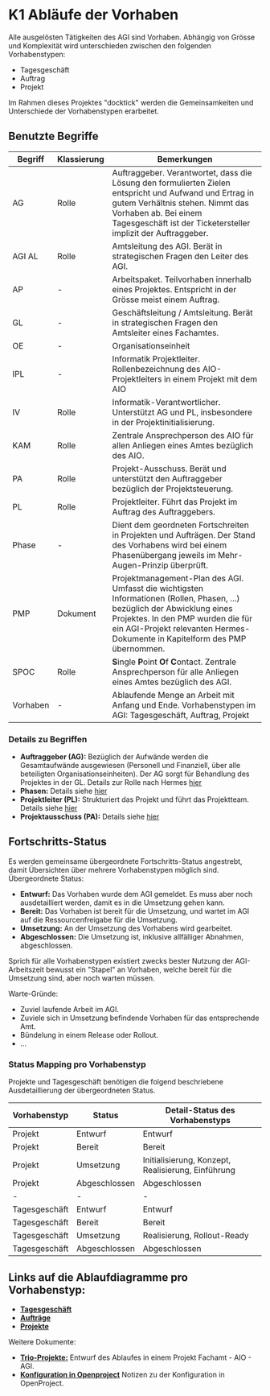 # K1 Abläufe der Vorhaben

Alle ausgelösten Tätigkeiten des AGI sind Vorhaben. Abhängig von Grösse und Komplexität wird
unterschieden zwischen den folgenden Vorhabenstypen:
* Tagesgeschäft
* Auftrag
* Projekt

Im Rahmen dieses Projektes "docktick" werden die Gemeinsamkeiten und Unterschiede der Vorhabenstypen erarbeitet.

## Benutzte Begriffe

|Begriff|Klassierung|Bemerkungen|
|---|---|---|
|AG|Rolle|Auftraggeber. Verantwortet, dass die Lösung den formulierten Zielen entspricht und Aufwand und Ertrag in gutem Verhältnis stehen. Nimmt das Vorhaben ab. Bei einem Tagesgeschäft ist der Ticketersteller implizit der Auftraggeber.| 
|AGI AL|Rolle|Amtsleitung des AGI. Berät in strategischen Fragen den Leiter des AGI.|
|AP|-|Arbeitspaket. Teilvorhaben innerhalb eines Projektes. Entspricht in der Grösse meist einem Auftrag.|
|GL|-|Geschäftsleitung / Amtsleitung. Berät in strategischen Fragen den Amtsleiter eines Fachamtes.|
|OE|-|Organisationseinheit|
|IPL|-|Informatik Projektleiter. Rollenbezeichnung des AIO-Projektleiters in einem Projekt mit dem AIO|
|IV|Rolle|Informatik-Verantwortlicher. Unterstützt AG und PL, insbesondere in der Projektinitialisierung.|
|KAM|Rolle|Zentrale Ansprechperson des AIO für allen Anliegen eines Amtes bezüglich des AIO.|
|PA|Rolle|Projekt-Ausschuss. Berät und unterstützt den Auftraggeber bezüglich der Projektsteuerung.|
|PL|Rolle|Projektleiter. Führt das Projekt im Auftrag des Auftraggebers.| 
|Phase|-|Dient dem geordneten Fortschreiten in Projekten und Aufträgen. Der Stand des Vorhabens wird bei einem Phasenübergang jeweils im Mehr-Augen-Prinzip überprüft.|
|PMP|Dokument|Projektmanagement-Plan des AGI. Umfasst die wichtigsten Informationen (Rollen, Phasen, ...) bezüglich der Abwicklung eines Projektes. In den PMP wurden die für ein AGI-Projekt relevanten Hermes-Dokumente in Kapitelform des PMP übernommen.|
|SPOC|Rolle|**S**ingle **P**oint **O**f **C**ontact. Zentrale Ansprechperson für alle Anliegen eines Amtes bezüglich des AGI.|
|Vorhaben|-|Ablaufende Menge an Arbeit mit Anfang und Ende. Vorhabenstypen im AGI: Tagesgeschäft, Auftrag, Projekt|

### Details zu Begriffen
 
* **Auftraggeber (AG):** Bezüglich der Aufwände werden die Gesamtaufwände ausgewiesen (Personell und Finanziell, über alle beteiligten Organisationseinheiten). 
Der AG sorgt für Behandlung des Projektes in der GL. Details zur Rolle nach Hermes [hier](https://www.hermes.admin.ch/de/projektmanagement/verstehen/rollen/auftraggeber.html)
* **Phasen:** Details siehe [hier](https://www.hermes.admin.ch/de/projektmanagement/verstehen/phasen-und-meilensteine.html)
* **Projektleiter (PL):** Strukturiert das Projekt und führt das Projektteam. Details siehe [hier](https://www.hermes.admin.ch/de/projektmanagement/verstehen/rollen/projektleiter.html)
* **Projektausschuss (PA):** Details siehe [hier](https://www.hermes.admin.ch/bva/de/onlinepublikation/index.xhtml?element=rolle_projektausschussmitglied.html)

## Fortschritts-Status

Es werden gemeinsame übergeordnete Fortschritts-Status angestrebt, damit Übersichten über mehrere Vorhabenstypen möglich sind. Übergeordnete Status:
* **Entwurf:** Das Vorhaben wurde dem AGI gemeldet. Es muss aber noch ausdetailliert werden, damit es in die Umsetzung gehen kann.
* **Bereit:** Das Vorhaben ist bereit für die Umsetzung, und wartet im AGI auf die Ressourcenfreigabe für die Umsetzung.
* **Umsetzung:** An der Umsetzung des Vorhabens wird gearbeitet.
* **Abgeschlossen:** Die Umsetzung ist, inklusive allfälliger Abnahmen, abgeschlossen.

Sprich für alle Vorhabenstypen existiert zwecks bester Nutzung der AGI-Arbeitszeit bewusst ein "Stapel" an Vorhaben, 
welche bereit für die Umsetzung sind, aber noch warten müssen.

Warte-Gründe:
* Zuviel laufende Arbeit im AGI.
* Zuviele sich in Umsetzung befindende Vorhaben für das entsprechende Amt.
* Bündelung in einem Release oder Rollout.
* ... 

### Status Mapping pro Vorhabenstyp

Projekte und Tagesgeschäft benötigen die folgend beschriebene Ausdetaillierung der übergeordneten Status.

|Vorhabenstyp|Status|Detail-Status des Vorhabenstyps|
|---|---|---|
|Projekt|Entwurf|Entwurf|
|Projekt|Bereit|Bereit|
|Projekt|Umsetzung|Initialisierung, Konzept, Realisierung, Einführung|
|Projekt|Abgeschlossen|Abgeschlossen|
|-|-|-|
|Tagesgeschäft|Entwurf|Entwurf|
|Tagesgeschäft|Bereit|Bereit|
|Tagesgeschäft|Umsetzung|Realisierung, Rollout-Ready|
|Tagesgeschäft|Abgeschlossen|Abgeschlossen|


## Links auf die Ablaufdiagramme pro Vorhabenstyp:
* [**Tagesgeschäft**](k1_ablaeufe/tagesgeschaeft.md)
* [**Aufträge**](k1_ablaeufe/auftrag.md)
* [**Projekte**](k1_ablaeufe/projekt.md)

Weitere Dokumente:
* [**Trio-Projekte:**](k1_ablaeufe/projekt_bermuda.md) Entwurf des Ablaufes in einem Projekt Fachamt - AIO - AGI.
* [**Konfiguration in Openproject**](k1_ablaeufe/konf_openproj.md) Notizen zu der Konfiguration in OpenProject.



